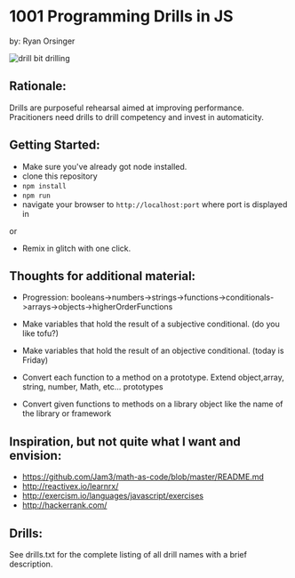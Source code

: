 # 1001 Programming Drills in JS

by: Ryan Orsinger

<img src="https://media.giphy.com/media/tw0OQHVWHVrSo/giphy.gif" alt="drill bit drilling">

## Rationale:
Drills are purposeful rehearsal aimed at improving performance. Pracitioners need drills to drill competency and invest in automaticity.


## Getting Started:
- Make sure you've already got node installed.
- clone this repository 
- `npm install`
- `npm run`
- navigate your browser to `http://localhost:port` where port is displayed in 

or

- Remix in glitch with one click.


## Thoughts for additional material:
- Progression: booleans->numbers->strings->functions->conditionals->arrays->objects->higherOrderFunctions
- Make variables that hold the result of a subjective conditional. (do you like tofu?)
- Make variables that hold the result of an objective conditional. (today is Friday)

- Convert each function to a method on a prototype. Extend object,array, string, number, Math, etc... prototypes

- Convert given functions to methods on a library object like the name of the library or framework

## Inspiration, but not quite what I want and envision:
- https://github.com/Jam3/math-as-code/blob/master/README.md
- http://reactivex.io/learnrx/
- http://exercism.io/languages/javascript/exercises
- http://hackerrank.com/

## Drills:
See drills.txt for the complete listing of all drill names with a brief description.
